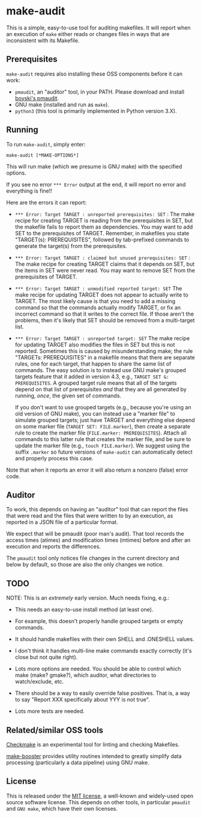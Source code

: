 # make-audit

This is a simple, easy-to-use tool for auditing makefiles.
It will report when an execution of `make` either reads or changes
files in ways that are inconsistent with its Makefile.

## Prerequisites

`make-audit` requires also installing these OSS components before it can work:

* `pmaudit`, an "auditor" tool, in your PATH. Please
  download and install [boyski's pmaudit](https://github.com/boyski/pmaudit).
* GNU make (installed and run as `make`).
* `python3`  (this tool is primarily implemented in Python version 3.X).

## Running

To run `make-audit`, simply enter:

~~~~
make-audit [*MAKE-OPTIONS*]
~~~~

This will run make (which we presume is GNU make)
with the specified options.

If you see no error `*** Error` output at the end,
it will report no error and everything is fine!!

Here are the errors it can report:

* `*** Error: Target TARGET : unreported prerequisites: SET` :
  The make recipe for creating TARGET is reading from the
  prerequisites in SET, but the makefile fails to report them as dependencies.
  You may want to add SET to the prerequisites of TARGET.
  Remember, in makefiles you state "TARGET(s): PREREQUISITES", followed by
  tab-prefixed commands to generate the target(s) from the prerequisites.
* `*** Error: Target TARGET : claimed but unused prerequisites: SET` :
  The make recipe for creating TARGET claims that it depends on SET,
  but the items in SET were never read.
  You may want to remove SET from the prerequisites of TARGET.
* `*** Error: Target TARGET : unmodified reported target: SET`
  The make recipe for updating TARGET does not appear to actually
  write to TARGET.
  The most likely cause is that you need to
  add a missing command so that the commands actually modify TARGET, or
  fix an incorrect command so that it writes to the correct file.
  If those aren't the problems,
  then it's likely that SET should be removed from a multi-target list.
* `*** Error: Target TARGET : unreported target: SET`
  The make recipe for updating TARGET also modifies the files in SET
  but this is not reported. Sometimes this is caused by misunderstanding make;
  the rule "TARGETs: PREREQUISITES" in a makefile means that there are separate
  rules, one for each target, that happen to share the same list of commands.
  The easy solution is to instead use GNU make's
  grouped targets feature that it added in version 4.3,
  e.g., `TARGET SET &: PREREQUISITES`.
  A grouped target rule means that all of the targets depend on that list
  of prerequisites *and* that they are all generated by running, *once*,
  the given set of commands.

  If you don't want to use grouped targets (e.g., because you're using
  an old version of GNU make), you can instead use a "marker
  file" to simulate grouped targets; just have TARGET and everything else
  depend on some marker file (`TARGET SET: FILE.marker`), then create
  a separate rule to create the marker file
  (`FILE.marker: PREREQUISITES`).
  Attach all commands to this latter rule that creates the marker file,
  and be sure to update the marker file (e.g., `touch FILE.marker`).
  We suggest using the suffix `.marker` so future versions of `make-audit`
  can automatically detect and properly process this case.

Note that when it reports an error it will also return a nonzero (false)
error code.

## Auditor

To work, this depends on having an "auditor" tool that can
report the files that were read and the files that were written to
by an execution, as reported in a JSON file of a particular format.

We expect that will be pmaudit (poor man's audit).
That tool records the access times (atimes) and modification times (mtimes)
before and after an execution and reports the differences.

The `pmaudit` tool only notices file changes in the current directory
and below by default, so those are also the only changes we notice.

## TODO

NOTE: This is an *extremely* early version.
Much needs fixing, e.g.:

* This needs an easy-to-use install method (at least one).

* For example, this doesn't properly handle grouped targets or
empty commands.

* It should handle makefiles with their own SHELL and .ONESHELL values.

* I don't think it handles multi-line make commands exactly correctly
(it's close but not quite right).

* Lots more options are needed.
You should be able to control which make (make? gmake?), which auditor,
what directories to watch/exclude, etc.

* There should be a way to easily override false positives.
That is, a way to say "Report XXX specifically about YYY is not true".

* Lots more tests are needed.

## Related/similar OSS tools

[Checkmake](https://github.com/mrtazz/checkmake)
is an experimental tool for linting and checking Makefiles.

[make-booster](https://github.com/david-a-wheeler/make-booster)
provides utility routines intended to greatly simplify data processing
(particularly a data pipeline) using GNU make.

## License

This is released under the [MIT license](./LICENSE.md), a
well-known and widely-used open source software license.
This depends on other tools, in particular `pmaudit` and `GNU make`,
which have their own licenses.
